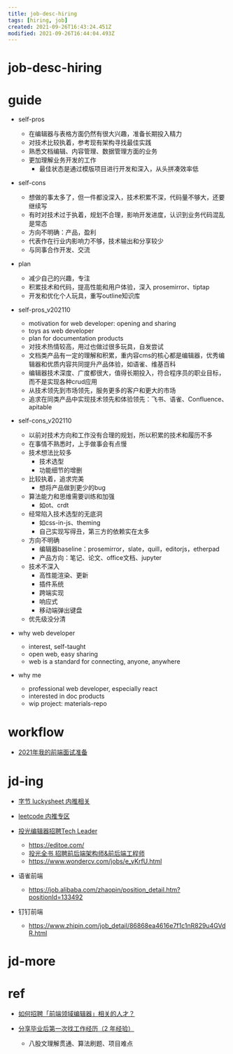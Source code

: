 ```yaml
---
title: job-desc-hiring
tags: [hiring, job]
created: 2021-09-26T16:43:24.451Z
modified: 2021-09-26T16:44:04.493Z
---
```


# job-desc-hiring

# guide

- self-pros
  - 在编辑器与表格方面仍然有很大兴趣，准备长期投入精力
  - 对技术比较执着，参考现有架构寻找最佳实践
  - 熟悉文档编辑、内容管理、数据管理方面的业务
  - 更加理解业务开发的工作
    - 最佳状态是通过模版项目进行开发和深入，从头拼凑效率低

- self-cons
  - 想做的事太多了，但一件都没深入，技术积累不深，代码量不够大，还要继续写
  - 有时对技术过于执着，规划不合理，影响开发进度，认识到业务代码混乱是常态
  - 方向不明确：产品，盈利
  - 代表作在行业内影响力不够，技术输出和分享较少
  - 与同事合作开发、交流

- plan
  - 减少自己的兴趣，专注
  - 积累技术和代码，提高性能和用户体验，深入 prosemirror、tiptap
  - 开发和优化个人玩具，重写outline知识库

- self-pros_v202110
  - motivation for web developer: opening and sharing
  - toys as web developer
  - plan for documentation products
  - 对技术热情较高，用过也做过很多玩具，自发尝试
  - 文档类产品有一定的理解和积累，重内容cms的核心都是编辑器，优秀编辑器和优质内容共同提升产品体验，如语雀、维基百科
  - 编辑器技术深度、广度都很大，值得长期投入，符合程序员的职业目标，而不是实现各种crud应用
  - 从技术领先到市场领先，服务更多的客户和更大的市场
  - 追求在同类产品中实现技术领先和体验领先：飞书、语雀、Confluence、apitable

- self-cons_v202110
  - 以前对技术方向和工作没有合理的规划，所以积累的技术和履历不多
  - 在事情不熟悉时，上手做事会有点慢
  - 技术想法比较多
    - 技术选型
    - 功能细节的增删
  - 比较执着，追求完美
    - 想将产品做到更少的bug
  - 算法能力和思维需要训练和加强
    - 如ot、crdt
  - 经常陷入技术选型的无底洞
    - 如css-in-js、theming
    - 自己实现写得丑，第三方的依赖实在太多
  - 方向不明确
    - 编辑器baseline：prosemirror，slate，quill，editorjs，etherpad
    - 产品方向：笔记、论文、office文档、jupyter
  - 技术不深入
    - 高性能渲染、更新
    - 插件系统
    - 跨端实现
    - 响应式
    - 移动端弹出键盘
  - 优先级没分清

- why web developer
  - interest, self-taught
  - open web, easy sharing
  - web is a standard for connecting, anyone, anywhere

- why me
  - professional web developer, especially react
  - interested in doc products
  - wip project: materials-repo
# workflow
- [2021年我的前端面试准备](https://juejin.cn/post/6989422484722286600)
# jd-ing
- [字节 luckysheet 内推相关](https://github.com/mengshukeji/Luckysheet/commit/4788fe6019554fdf68f5a8e6f802fc6eee8b0cf3#diff-2b8d2db04fe3277c3a06cbdf5da2ba7659f95e19e31f59d5382b40ac81a1a98d)

- [leetcode 内推专区](https://leetcode-cn.com/circle/career/)

- [投光编辑器招聘Tech Leader](https://zhuanlan.zhihu.com/p/405442170)
  - https://editoe.com/
  - [投光全书 招聘前后端架构师&前后端工程师](https://learnku.com/go/t/56865)
  - https://www.wondercv.com/jobs/e_yKrfU.html

- 语雀前端
  - https://job.alibaba.com/zhaopin/position_detail.htm?positionId=133492

- 钉钉前端
  - https://www.zhipin.com/job_detail/86868ea4616e7f1c1nR829u4GVdR.html
# jd-more

# ref
- [如何招聘「前端领域编辑器」相关的人才？](https://www.zhihu.com/question/396755131/answers/updated)

- [分享毕业后第一次找工作经历（2 年经验）](https://v2ex.com/t/805449)
  - 八股文理解贯通、算法刷题、项目难点
